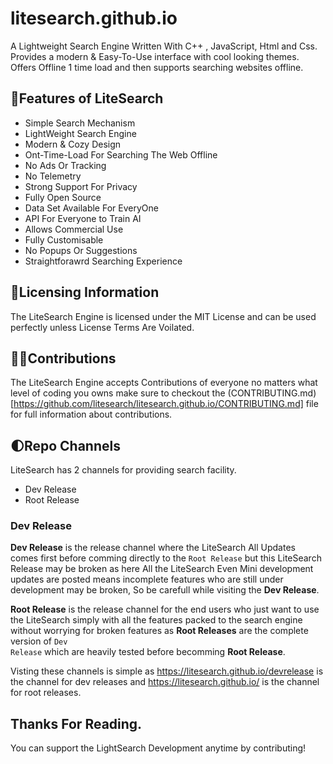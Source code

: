 # litesearch.github.io
A Lightweight Search Engine Written With C++ , JavaScript, Html and Css. Provides a modern &amp;  Easy-To-Use interface with cool looking themes. Offers Offline 1 time load and then supports searching websites offline.

## 📃Features of LiteSearch
 - Simple Search Mechanism
 - LightWeight Search Engine
 - Modern & Cozy Design
 - Ont-Time-Load For Searching The Web Offline
 - No Ads Or Tracking
 - No Telemetry
 - Strong Support For Privacy
 - Fully Open Source
 - Data Set Available For EveryOne
 - API For Everyone to Train AI
 - Allows Commercial Use
 - Fully Customisable
 - No Popups Or Suggestions
 - Straightforawrd Searching Experience

## 🪪Licensing Information
The LiteSearch Engine is licensed under the MIT License and can be used perfectly unless License Terms Are Voilated.

## 🤝🏻Contributions
The LiteSearch Engine accepts Contributions of everyone no matters what level of coding you owns make sure to checkout the (CONTRIBUTING.md)[https://github.com/litesearch/litesearch.github.io/CONTRIBUTING.md] file for full information about contributions.

## 🌓Repo Channels
LiteSearch has 2 channels for providing search facility.
 - Dev Release
 - Root Release

### Dev Release
**Dev Release** is the release channel where the LiteSearch All Updates comes first before comming directly to the <code>Root Release</code> but this LiteSearch Release may be broken as here All the LiteSearch Even Mini development updates are posted means incomplete features who are still under development may be broken, So be carefull while visiting the **Dev Release**.

**Root Release** is the release channel for the end users who just want to use the LiteSearch simply with all the features packed to the search engine without worrying for broken features as **Root Releases** are the complete version of <code>Dev Release</code> which are heavily tested before becomming **Root Release**.

Visting these channels is simple as https://litesearch.github.io/devrelease is the channel for dev releases and https://litesearch.github.io/ is the channel for root releases.

## Thanks For Reading. 
You can support the LightSearch Development anytime by contributing!
